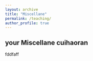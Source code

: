 ```yaml
---
layout: archive
title: "Miscellane"
permalink: /teaching/
author_profile: true
---
```



your Miscellane
cuihaoran
---

fddfaff